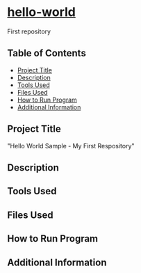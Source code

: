 # <ins>hello-world</ins>
First repository

## **Table of Contents**

- [Project Title](#project-Title)
- [Description](#description)
- [Tools Used](#tools-Used)
- [Files Used](#files-used)
- [How to Run Program](#how-to-run-program)
- [Additional Information](#additional-information)

## **Project Title**

"Hello World Sample - My First Respository"

## **Description**

## **Tools Used**

## **Files Used**

## **How to Run Program**

## **Additional Information**
